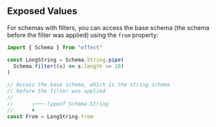 ## Exposed Values

For schemas with filters, you can access the base schema (the schema before the filter was applied) using the `from` property:

```ts twoslash
import { Schema } from "effect"

const LongString = Schema.String.pipe(
  Schema.filter((s) => s.length >= 10)
)

// Access the base schema, which is the string schema
// before the filter was applied
//
//      ┌─── typeof Schema.String
//      ▼
const From = LongString.from
```
